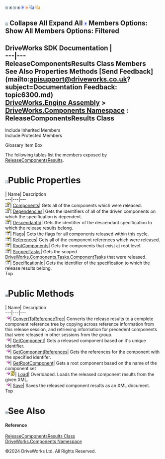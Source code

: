 ![](dotnetimages/collapse.gif) ![](dotnetimages/expand.gif) ![](dotnetimages/collapse.gif) ![](dotnetimages/expand.gif) ![](dotnetimages/drpdown.gif) ![](dotnetimages/drpdown_orange.gif) ![](dotnetimages/copycode.gif) ![](dotnetimages/copycodeHighlight.gif)

![](dotnetimages/collapse.gif) Collapse All Expand All ![](dotnetimages/drpdown.gif) Members Options: Show All  Members Options: Filtered   
---  
DriveWorks SDK Documentation  |   
---|---  
ReleaseComponentsResults Class Members   
See Also Properties Methods [Send Feedback](mailto:apisupport@driveworks.co.uk?subject=Documentation Feedback: topic6300.md)  
[DriveWorks.Engine Assembly](topic2156.md) > [DriveWorks.Components Namespace](topic6089.md) : ReleaseComponentsResults Class  
---  
  
Include Inherited Members    
Include Protected Members  


Glossary Item Box

The following tables list the members exposed by [ReleaseComponentsResults](topic6300.md).

# ![](dotnetimages/collapse.gif)Public Properties

| Name| Description  
---|---|---  
![Public Property](dotnetimages/publicProperty.gif)| [Components](topic6316.md)| Gets all of the components which were released.   
![Public Property](dotnetimages/publicProperty.gif)| [Dependencies](topic6317.md)| Gets the identifiers of all of the driven components on which the specification is dependent.   
![Public Property](dotnetimages/publicProperty.gif)| [DescendantId](topic6318.md)| Gets the identifier of the descendant specification to which the release results belong.   
![Public Property](dotnetimages/publicProperty.gif)| [Flags](topic6319.md)| Gets the flags for all components released within this cycle.   
![Public Property](dotnetimages/publicProperty.gif)| [References](topic6320.md)| Gets all of the component references which were released.   
![Public Property](dotnetimages/publicProperty.gif)| [RootComponents](topic6321.md)| Gets the components that exist at root level.   
![Public Property](dotnetimages/publicProperty.gif)| [ScopedTasks](topic6322.md)| Gets the scoped [DriveWorks.Components.Tasks.ComponentTask](topic6407.md)s that were released.   
![Public Property](dotnetimages/publicProperty.gif)| [SpecificationId](topic6323.md)| Gets the identifier of the specification to which the release results belong.   
Top

# ![](dotnetimages/collapse.gif)Public Methods

| Name| Description  
---|---|---  
![Public Method](dotnetimages/publicMethod.gif)| [ConvertToReferenceTree](topic6306.md)| Converts the release results to a complete component reference tree by copying across reference information from this release session, and retrieving information for precedent components that were released in other sessions from the group.   
![Public Method](dotnetimages/publicMethod.gif)| [GetComponent](topic6307.md)| Gets a released component based on it's unique identifier.   
![Public Method](dotnetimages/publicMethod.gif)| [GetComponentReferences](topic6308.md)| Gets the references for the component with the specified identifer.   
![Public Method](dotnetimages/publicMethod.gif)| [GetRootComponent](topic6309.md)| Gets a root component based on the name of the component set   
![Public Method](dotnetimages/publicMethod.gif)![static \(Shared in Visual Basic\)](dotnetimages/static.gif)| [Load](topic6310.md)| Overloaded. Loads the released component results from the given XML.   
![Public Method](dotnetimages/publicMethod.gif)| [Save](topic6315.md)| Saves the released component results as an XML document.   
Top

# ![](dotnetimages/collapse.gif)See Also

#### Reference

[ReleaseComponentsResults Class](topic6300.md)   
[DriveWorks.Components Namespace](topic6089.md)

©2024 DriveWorks Ltd. All Rights Reserved.
